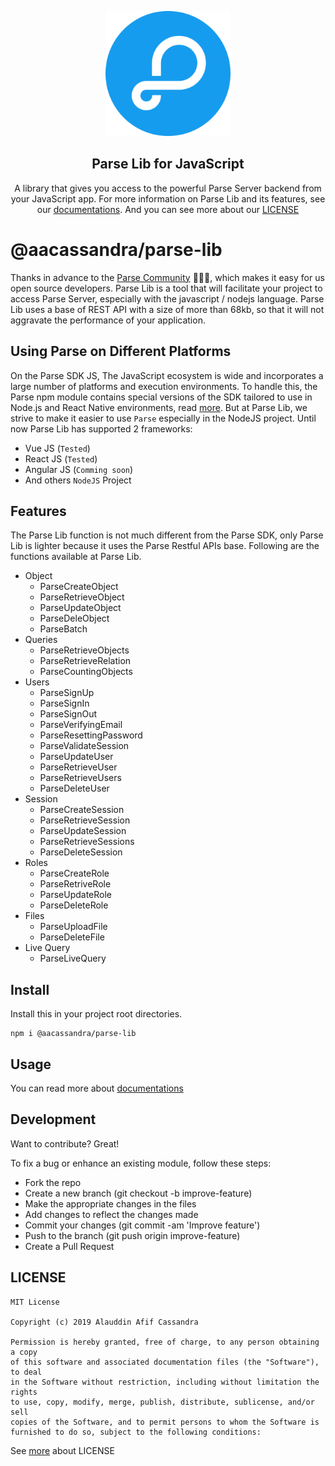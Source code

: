 <p align="center">
    <img alt="Parse Platform" src="assets/img/logo_large.png" width="200">
</p>

<h2 align="center">Parse Lib for JavaScript</h2>

<p align="center">
    A library that gives you access to the powerful Parse Server backend from your JavaScript app. For more information on Parse Lib and its features, see our <a href='https://parse-lib.web.app/#parse-lib'>documentations</a>. And you can see more about our <a href='https://github.com/aacassandra/parse-lib/blob/master/LICENSE'>LICENSE</a>
</p>

# @aacassandra/parse-lib

Thanks in advance to the [Parse Community](https://github.com/parse-community) 👏👏👏, which makes it easy for us open source developers.
Parse Lib is a tool that will facilitate your project to access Parse Server, especially with the javascript / nodejs language. Parse Lib uses a base of REST API with a size of more than 68kb, so that it will not aggravate the performance of your application.

## Using Parse on Different Platforms

On the Parse SDK JS, The JavaScript ecosystem is wide and incorporates a large number of platforms and execution environments. To handle this, the Parse npm module contains special versions of the SDK tailored to use in Node.js and React Native environments, read [more](https://github.com/parse-community/Parse-SDK-JS/blob/master/README.md#using-parse-on-different-platforms). But at Parse Lib, we strive to make it easier to use `Parse` especially in the NodeJS project. Until now Parse Lib has supported 2 frameworks:

- Vue JS (`Tested`)
- React JS (`Tested`)
- Angular JS (`Comming soon`)
- And others `NodeJS` Project

## Features

The Parse Lib function is not much different from the Parse SDK, only Parse Lib is lighter because it uses the Parse Restful APIs base. Following are the functions available at Parse Lib.

- Object
  - ParseCreateObject
  - ParseRetrieveObject
  - ParseUpdateObject
  - ParseDeleObject
  - ParseBatch
- Queries
  - ParseRetrieveObjects
  - ParseRetrieveRelation
  - ParseCountingObjects
- Users
  - ParseSignUp
  - ParseSignIn
  - ParseSignOut
  - ParseVerifyingEmail
  - ParseResettingPassword
  - ParseValidateSession
  - ParseUpdateUser
  - ParseRetrieveUser
  - ParseRetrieveUsers
  - ParseDeleteUser
- Session
  - ParseCreateSession
  - ParseRetrieveSession
  - ParseUpdateSession
  - ParseRetrieveSessions
  - ParseDeleteSession
- Roles
  - ParseCreateRole
  - ParseRetriveRole
  - ParseUpdateRole
  - ParseDeleteRole
- Files
  - ParseUploadFile
  - ParseDeleteFile
- Live Query
  - ParseLiveQuery

## Install

Install this in your project root directories.

```
npm i @aacassandra/parse-lib
```

## Usage

You can read more about [documentations](https://parse-lib.web.app/#parse-lib)

## Development

Want to contribute? Great!

To fix a bug or enhance an existing module, follow these steps:

- Fork the repo
- Create a new branch (git checkout -b improve-feature)
- Make the appropriate changes in the files
- Add changes to reflect the changes made
- Commit your changes (git commit -am 'Improve feature')
- Push to the branch (git push origin improve-feature)
- Create a Pull Request

## LICENSE

```
MIT License

Copyright (c) 2019 Alauddin Afif Cassandra

Permission is hereby granted, free of charge, to any person obtaining a copy
of this software and associated documentation files (the "Software"), to deal
in the Software without restriction, including without limitation the rights
to use, copy, modify, merge, publish, distribute, sublicense, and/or sell
copies of the Software, and to permit persons to whom the Software is
furnished to do so, subject to the following conditions:
```

See [more](https://github.com/aacassandra/parse-lib/blob/master/LICENSE) about LICENSE

